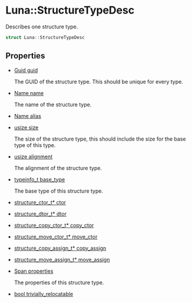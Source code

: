 # Luna::StructureTypeDesc
Describes one structure type. 

```c++
struct Luna::StructureTypeDesc
```

## Properties
* [Guid guid](struct_luna_1_1_structure_type_desc_1a0c8f65c9d3118ff62b1d40950e5154f8.md)

    The GUID of the structure type. This should be unique for every type. 

* [Name name](struct_luna_1_1_structure_type_desc_1a7082db574ba2d2d69ccafb060398b7d8.md)

    The name of the structure type. 

* [Name alias](struct_luna_1_1_structure_type_desc_1aab3519e6b2915ade2b650f777b994121.md)
* [usize size](struct_luna_1_1_structure_type_desc_1a59f6400efda18d25d7b3cf3c2e7a3d3d.md)

    The size of the structure type, this should include the size for the base type of this type. 

* [usize alignment](struct_luna_1_1_structure_type_desc_1a84c18f6f6874b7f530f0c3ffe156e3fb.md)

    The alignment of the structure type. 

* [typeinfo_t base_type](struct_luna_1_1_structure_type_desc_1a04e4a2d458c31f2a64e8669d8568ead9.md)

    The base type of this structure type. 

* [structure_ctor_t* ctor](struct_luna_1_1_structure_type_desc_1a8b562d2692e5808232b9a65c240e6103.md)
* [structure_dtor_t* dtor](struct_luna_1_1_structure_type_desc_1aa498db50ab9c3d7f9f84c97b8c24ac63.md)
* [structure_copy_ctor_t* copy_ctor](struct_luna_1_1_structure_type_desc_1abf45ac6225b448e989e041b420830949.md)
* [structure_move_ctor_t* move_ctor](struct_luna_1_1_structure_type_desc_1a66e83256edf26122efc9735284bf5573.md)
* [structure_copy_assign_t* copy_assign](struct_luna_1_1_structure_type_desc_1a7daacf4ed7ed76c8c18eb17f3ff4b1ed.md)
* [structure_move_assign_t* move_assign](struct_luna_1_1_structure_type_desc_1a49a2c551255183998b610cfabb0bc464.md)
* [Span<const StructurePropertyDesc> properties](struct_luna_1_1_structure_type_desc_1a9b43bf1a828e7baefd0522a2563c66f2.md)

    The properties of this structure type. 

* [bool trivially_relocatable](struct_luna_1_1_structure_type_desc_1a8e5f4fefafed4000ee467f8de565955d.md)
